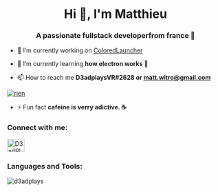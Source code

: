<h1 align="center">Hi 👋, I'm Matthieu</h1>
<h3 align="center">A passionate fullstack developerfrom france 🥐</h3>

- 🔭 I’m currently working on [ColoredLauncher](https://github.com/D3adPlays/ColoredLauncher)

- 🌱 I’m currently learning **how electron works 🤔**

- 📫 How to reach me **D3adplaysVR#2628 or matt.witro@gmail.com**

<a href=""><img src="https://discord.c99.nl/widget/theme-4/281718112427048960.png" alt="rien"/></a>

- ⚡ Fun fact **cafeine is verry adictive. ☕**

<h3 align="left">Connect with me:</h3>
<p align="left">
<a href="https://discord.gg/D3adPlays#1921" target="blank"><img align="center" src="https://raw.githubusercontent.com/rahuldkjain/github-profile-readme-generator/master/src/images/icons/Social/discord.svg" alt="D3adPlays#1921" height="30" width="40" /></a>
</p>

<h3 align="left">Languages and Tools:</h3>

<p><img align="center" src="https://github-readme-stats.vercel.app/api/top-langs?username=d3adplays&show_icons=true&locale=en&layout=compact" alt="d3adplays" /></p>
